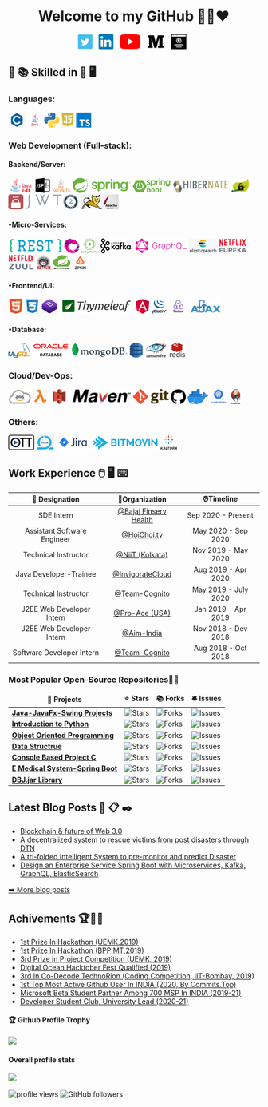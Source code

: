 ﻿
<h1 align="center"> Welcome to my GitHub 👨‍💻❤️</h1>
  
<!--
[![HitCount](http://hits.dwyl.com/Mr-PerFectt/Mr-PerFectt.svg)](http://hits.dwyl.com/Mr-PerFectt/Mr-PerFectt)
<b>- Platform:</b>
# Hi, I'm Santanu Kumar Paikaray 👋:man_technologist:
### Platform
<code><img src="https://raw.githubusercontent.com/Mr-PerFectt/Mr-PerFectt/master/img/platform/linux.png" height="30"></code>
<code><img src="https://raw.githubusercontent.com/Mr-PerFectt/Mr-PerFectt/master/img/platform/windows.jpg" height="30"></code>
<img src="https://gpvc.arturio.dev/Mr-PerFectt" alt="profile views"/> (https://visitor-badge.glitch.me/badge?page_id=Mr-PerFectt.Mr-PerFectt --->

<!--<img src="https://raw.githubusercontent.com/Mr-PerFectt/Mr-PerFectt/master/frame.jpg" > -->
<p align="center">
<a href="https://twitter.com/PaikaraySantanu"><img height="30" src="https://raw.githubusercontent.com/Mr-PerFectt/Mr-PerFectt/master/img/social/t.jpg"></a>&nbsp;&nbsp;
<a href="https://www.linkedin.com/in/santanu-kumar-paikaray-989a181a6/"><img height="30" src="https://raw.githubusercontent.com/Mr-PerFectt/Mr-PerFectt/master/img/social/l.png"></a>&nbsp;&nbsp;
<a href="http://bit.ly/println-traffic-github"><img height="30" src="https://raw.githubusercontent.com/Mr-PerFectt/Mr-PerFectt/master/img/social/Yt.png"></a>&nbsp;&nbsp;
<a href="https://medium.com/@iamsoumyadip"><img height="30" src="https://raw.githubusercontent.com/Mr-PerFectt/Mr-PerFectt/master/img/social/mm.png"></a>&nbsp;&nbsp;
<a href="https://Mr-PerFectt.github.io/Resume/"><img height="30" src="https://raw.githubusercontent.com/Mr-PerFectt/Mr-PerFectt/master/img/social/p.png"></a>&nbsp;&nbsp;
</p>
  


## :open_book: :books: Skilled in :closed_book: :desktop_computer:


### Languages:
<code><img src="https://raw.githubusercontent.com/Mr-PerFectt/Mr-PerFectt/master/img/pl/c.png" height="30"></code>
<code><img src="https://raw.githubusercontent.com/Mr-PerFectt/Mr-PerFectt/master/img/pl/java.png" height="30"></code>
<code><img src="https://raw.githubusercontent.com/Mr-PerFectt/Mr-PerFectt/master/img/pl/python.png" height="30"></code>
<code><img src="https://raw.githubusercontent.com/Mr-PerFectt/Mr-PerFectt/master/img/pl/js.png" height="30"></code>
<code><img src="https://raw.githubusercontent.com/Mr-PerFectt/Mr-PerFectt/master/img/pl/ts.png" height="30"></code>

### Web Development (Full-stack):

#### Backend/Server:
<code><img src="https://raw.githubusercontent.com/Mr-PerFectt/Mr-PerFectt/master/img/web/backend/j2ee.png" height="30"></code>
<code><img src="https://raw.githubusercontent.com/Mr-PerFectt/Mr-PerFectt/master/img/web/backend/jsp.png" height="30"></code>
<code><img src="https://raw.githubusercontent.com/Mr-PerFectt/Mr-PerFectt/master/img/web/backend/servlet.png" height="30"></code>
<code><img src="https://raw.githubusercontent.com/Mr-PerFectt/Mr-PerFectt/master/img/web/backend/spring-1.png" height="30"></code>
<code><img src="https://raw.githubusercontent.com/Mr-PerFectt/Mr-PerFectt/master/img/web/backend/spring-boot.png" height="30"></code>
<code><img src="https://raw.githubusercontent.com/Mr-PerFectt/Mr-PerFectt/master/img/web/backend/hibernate.jpeg" height="30"></code>
<code><img src="https://raw.githubusercontent.com/Mr-PerFectt/Mr-PerFectt/master/img/web/security/security.png" height="30"></code>
<code><img src="https://raw.githubusercontent.com/Mr-PerFectt/Mr-PerFectt/master/img/web/security/ldap.png" height="30"></code>
<code><img src="https://raw.githubusercontent.com/Mr-PerFectt/Mr-PerFectt/master/img/web/security/jwt.png" height="30"></code>
<code><img src="https://raw.githubusercontent.com/Mr-PerFectt/Mr-PerFectt/master/img/web/security/oauth.png" height="30"></code>
<code><img src="https://raw.githubusercontent.com/Mr-PerFectt/Mr-PerFectt/master/img/web/backend/tomcat.jpg" height="30"></code>

#### •Micro-Services:
<code><img src="https://raw.githubusercontent.com/Mr-PerFectt/Mr-PerFectt/master/img/web/ms/rest.png" height="30"></code>
<code><img src="https://raw.githubusercontent.com/Mr-PerFectt/Mr-PerFectt/master/img/web/ms/rx.png" height="30"></code>
<code><img src="https://raw.githubusercontent.com/Mr-PerFectt/Mr-PerFectt/master/img/web/ms/webflux.jpg" height="30"></code>
<code><img src="https://raw.githubusercontent.com/Mr-PerFectt/Mr-PerFectt/master/img/web/ms/kafka.png" height="30"></code>
<code><img src="https://raw.githubusercontent.com/Mr-PerFectt/Mr-PerFectt/master/img/web/ms/graphql.png" height="30"></code>
<code><img src="https://raw.githubusercontent.com/Mr-PerFectt/Mr-PerFectt/master/img/web/ms/elastic.png" height="30"></code>
<code><img src="https://raw.githubusercontent.com/Mr-PerFectt/Mr-PerFectt/master/img/web/ms/eureka.png" height="30"></code>
<code><img src="https://raw.githubusercontent.com/Mr-PerFectt/Mr-PerFectt/master/img/web/ms/zuul.png" height="30"></code>
<code><img src="https://raw.githubusercontent.com/Mr-PerFectt/Mr-PerFectt/master/img/web/ms/hystrix.jpg" height="30"></code>
<code><img src="https://raw.githubusercontent.com/Mr-PerFectt/Mr-PerFectt/master/img/web/ms/seluth.png" height="30"></code>
<code><img src="https://raw.githubusercontent.com/Mr-PerFectt/Mr-PerFectt/master/img/web/ms/zipkin.png" height="30"></code>

#### •Frontend/UI:
<code><img src="https://raw.githubusercontent.com/Mr-PerFectt/Mr-PerFectt/master/img/web/ui/html.png" height="30"></code>
<code><img src="https://raw.githubusercontent.com/Mr-PerFectt/Mr-PerFectt/master/img/web/ui/css.png" height="30"></code>
<code><img src="https://raw.githubusercontent.com/Mr-PerFectt/Mr-PerFectt/master/img/web/ui/bt.jpg" height="30"></code>
<code><img src="https://raw.githubusercontent.com/Mr-PerFectt/Mr-PerFectt/master/img/web/ui/thymeleaf.png" height="30"></code>
<code><img src="https://raw.githubusercontent.com/Mr-PerFectt/Mr-PerFectt/master/img/web/ui/angular.jpg" height="30"></code>
<code><img src="https://raw.githubusercontent.com/Mr-PerFectt/Mr-PerFectt/master/img/web/ui/jq.jpg" height="30"></code>
<code><img src="https://raw.githubusercontent.com/Mr-PerFectt/Mr-PerFectt/master/img/web/ui/redux.png" height="30"></code>
<code><img src="https://raw.githubusercontent.com/Mr-PerFectt/Mr-PerFectt/master/img/web/ui/ajax.png" height="30"></code>

#### •Database:
<code><img src="https://raw.githubusercontent.com/Mr-PerFectt/Mr-PerFectt/master/img/db/mysql1.png" height="30"></code>
<code><img src="https://raw.githubusercontent.com/Mr-PerFectt/Mr-PerFectt/master/img/db/oracle.png" height="30"></code>
<code><img src="https://raw.githubusercontent.com/Mr-PerFectt/Mr-PerFectt/master/img/db/mongo.png" height="30"></code>
<code><img src="https://raw.githubusercontent.com/Mr-PerFectt/Mr-PerFectt/master/img/db/dy.png" height="30"></code>
<code><img src="https://raw.githubusercontent.com/Mr-PerFectt/Mr-PerFectt/master/img/db/cas.png" height="30"></code>
<code><img src="https://raw.githubusercontent.com/Mr-PerFectt/Mr-PerFectt/master/img/db/redis.png" height="30"></code>

### Cloud/Dev-Ops:
<code><img src="https://raw.githubusercontent.com/Mr-PerFectt/Mr-PerFectt/master/img/cloud/aws.png" height="30"></code>
<code><img src="https://raw.githubusercontent.com/Mr-PerFectt/Mr-PerFectt/master/img/cloud/lambda.png" height="30"></code>
<code><img src="https://raw.githubusercontent.com/Mr-PerFectt/Mr-PerFectt/master/img/cloud/s3.png" height="30"></code>
<code><img src="https://raw.githubusercontent.com/Mr-PerFectt/Mr-PerFectt/master/img/cloud/maven.png" height="30"></code>
<code><img src="https://raw.githubusercontent.com/Mr-PerFectt/Mr-PerFectt/master/img/cloud/git.png" height="30"></code>
<code><img src="https://raw.githubusercontent.com/Mr-PerFectt/Mr-PerFectt/master/img/cloud/github.png" height="30"></code>
<code><img src="https://raw.githubusercontent.com/Mr-PerFectt/Mr-PerFectt/master/img/cloud/docker.png" height="30"></code>
<code><img src="https://raw.githubusercontent.com/Mr-PerFectt/Mr-PerFectt/master/img/cloud/ku.jpg" height="30"></code>
<code><img src="https://raw.githubusercontent.com/Mr-PerFectt/Mr-PerFectt/master/img/cloud/jenkins.jpg" height="30"></code>

### Others:
<code><img src="https://raw.githubusercontent.com/Mr-PerFectt/Mr-PerFectt/master/img/other/ott.png" height="30"></code>
<code><img src="https://raw.githubusercontent.com/Mr-PerFectt/Mr-PerFectt/master/img/other/agile.jpg" height="30"></code>
<code><img src="https://raw.githubusercontent.com/Mr-PerFectt/Mr-PerFectt/master/img/other/jira.png" height="30"></code>
<code><img src="https://raw.githubusercontent.com/Mr-PerFectt/Mr-PerFectt/master/img/other/bitmovin.png" height="30"></code>
<code><img src="https://raw.githubusercontent.com/Mr-PerFectt/Mr-PerFectt/master/img/other/kaltura.png" height="30"></code>


## Work Experience :computer_mouse: :desktop_computer: :keyboard:

| 💼 Designation |  🏢Organization | ⏰Timeline  |
| :-: | :-: | :-: |
| SDE Intern | [@Bajaj Finserv Health](https://www.bajajfinservhealth.in/) | Sep 2020 - Present |
| Assistant Software Engineer | [@HoiChoi.tv](https://www.hoichoi.tv/) | May 2020 - Sep 2020 |
| Technical Instructor | [@NiiT (Kolkata)](https://www.linkedin.com/posts/soumyadip-chowdhury_trainer-java-web-activity-6619275621568737280-dpDR) | Nov 2019 - May 2020 |
| Java Developer-Trainee | [@InvigorateCloud](https://invigoratecloud.com/) | Aug 2019 - Apr 2020 |
| Technical Instructor | [@Team-Cognito](https://www.linkedin.com/posts/soumyadip-chowdhury_trainer-summertraining-webapplicationdevelopment-activity-6552178927043997696-FhR3) | May 2019 - July 2020 |
| J2EE Web Developer Intern | [@Pro-Ace (USA)](https://lightningspeedmatchmaker.com/#our-team) | Jan 2019 - Apr 2019 |
| J2EE Web Developer Intern | [@Aim-India](http://www.aimindia.org.in) | Nov 2018 - Dev 2018 |
| Software Developer Intern | [@Team-Cognito]() | Aug 2018 - Oct 2018 |

<h3>Most Popular Open-Source Repositories🔺👑</h3>
<table>
  <thead align="center">
    <tr border: none;>
      <td><b>🎁 Projects</b></td>
      <td><b>⭐ Stars</b></td>
      <td><b>📚 Forks</b></td>
	 <td><b>🛎 Issues</b></td>
    </tr>
  </thead>
  <tbody>
  <tr>
	    <td><a href="https://github.com/Mr-PerFectt/Java-JavaFx-Swing-Projects-Desktop-Application-GUI-Software"><b>Java-JavaFx-Swing Projects</b></a></td>
      <td><img alt="Stars" src="https://img.shields.io/github/stars/Mr-PerFectt/Java-JavaFx-Swing-Projects-Desktop-Application-GUI-Software?style=flat-round&labelColor=343b41"/></td>
      <td><img alt="Forks" src="https://img.shields.io/github/forks/Mr-PerFectt/Java-JavaFx-Swing-Projects-Desktop-Application-GUI-Software?style=flat-round&labelColor=343b41"/></td>
      <td><img alt="Issues" src="https://img.shields.io/github/issues/Mr-PerFectt/Java-JavaFx-Swing-Projects-Desktop-Application-GUI-Software?style=flat-round&labelColor=343b41"/></td>
     </tr>
	 <tr>
	    <td><a href="https://github.com/Mr-PerFectt/Introduction-to-Python"><b>Introduction to Python</b></a></td>
      <td><img alt="Stars" src="https://img.shields.io/github/stars/Mr-PerFectt/Introduction-to-Python?style=flat-round&labelColor=343b41"/></td>
      <td><img alt="Forks" src="https://img.shields.io/github/forks/Mr-PerFectt/Introduction-to-Python?style=flat-round&labelColor=343b41"/></td>
 <td><img alt="Issues" src="https://img.shields.io/github/issues/Mr-PerFectt/Introduction-to-Python?style=flat-round&labelColor=343b41"/></td>    </tr>
	  	 <tr>
	    <td><a href="https://github.com/Mr-PerFectt/Object-Oriented-Programming-Using-Python"><b>Object Oriented Programming</b></a></td>
      <td><img alt="Stars" src="https://img.shields.io/github/stars/Mr-PerFectt/Object-Oriented-Programming-Using-Python?style=flat-round&labelColor=343b41"/></td>
      <td><img alt="Forks" src="https://img.shields.io/github/forks/Mr-PerFectt/Object-Oriented-Programming-Using-Python?style=flat-round&labelColor=343b41"/></td>
 <td><img alt="Issues" src="https://img.shields.io/github/issues/Mr-PerFectt/Object-Oriented-Programming-Using-Python?style=flat-round&labelColor=343b41"/></td>    </tr>
 <tr>
	  <tr>
	    <td><a href="https://github.com/Mr-PerFectt/Data-Structure-and-Algorithm-Using-Python"><b>Data Structrue</b></a></td>
      <td><img alt="Stars" src="https://img.shields.io/github/stars/Mr-PerFectt/Data-Structure-and-Algorithm-Using-Python?style=flat-round&labelColor=343b41"/></td>
      <td><img alt="Forks" src="https://img.shields.io/github/forks/Mr-PerFectt/Data-Structure-and-Algorithm-Using-Python?style=flat-round&labelColor=343b41"/></td>
 <td><img alt="Issues" src="https://img.shields.io/github/issues/Mr-PerFectt/Data-Structure-and-Algorithm-Using-Python?style=flat-round&labelColor=343b41"/></td>    </tr>
 	  <tr>
	    <td><a href="https://github.com/Mr-PerFectt/Console-Based-Projects-C"><b>Console Based Project C</b></a></td>
      <td><img alt="Stars" src="https://img.shields.io/github/stars/Mr-PerFectt/Console-Based-Projects-C?style=flat-round&labelColor=343b41"/></td>
      <td><img alt="Forks" src="https://img.shields.io/github/forks/Mr-PerFectt/Console-Based-Projects-C?style=flat-round&labelColor=343b41"/></td>
 <td><img alt="Issues" src="https://img.shields.io/github/issues/Mr-PerFectt/Console-Based-Projects-C?style=flat-round&labelColor=343b41"/></td>    </tr>
 		 <tr>
	    <td><a href="https://github.com/Mr-PerFectt/E-Medical-System-Web-Project-Using-Spring-Boot-Security-JPA-Rest-Thymeleaf-HQL"><b>E Medical System-Spring Boot</b></a></td>
      <td><img alt="Stars" src="https://img.shields.io/github/stars/Mr-PerFectt/E-Medical-System-Web-Project-Using-Spring-Boot-Security-JPA-Rest-Thymeleaf-HQL?style=flat-round&labelColor=343b41"/></td>
      <td><img alt="Forks" src="https://img.shields.io/github/forks/Mr-PerFectt/E-Medical-System-Web-Project-Using-Spring-Boot-Security-JPA-Rest-Thymeleaf-HQL?style=flat-round&labelColor=343b41"/></td>
 <td><img alt="Issues" src="https://img.shields.io/github/issues/Mr-PerFectt/E-Medical-System-Web-Project-Using-Spring-Boot-Security-JPA-Rest-Thymeleaf-HQL?style=flat-round&labelColor=343b41"/></td>    </tr>
	   <tr>
	    <td><a href="https://github.com/Mr-PerFectt/DBJ.jar"><b>DBJ.jar Library</b></a></td>
      <td><img alt="Stars" src="https://img.shields.io/github/stars/Mr-PerFectt/DBJ.jar?style=flat-round&labelColor=343b41"/></td>
      <td><img alt="Forks" src="https://img.shields.io/github/forks/Mr-PerFectt/DBJ.jar?style=flat-round&labelColor=343b41"/></td>
 <td><img alt="Issues" src="https://img.shields.io/github/issues/Mr-PerFectt/DBJ.jar?style=flat-round&labelColor=343b41"/></td>    </tr>

 
 
  </tbody>	 
</table>


## Latest Blog Posts :speech_balloon: :clipboard: :black_nib:
  <ul>
    <li><a href="https://medium.com/@iamsoumyadip/blockchain-future-of-web-3-0-3efe6f234f4a" />Blockchain & future of Web 3.0</a></li>
   <li><a href="https://medium.com/@iamsoumyadip/a-decentralized-system-to-rescue-victims-from-natural-and-man-made-post-disasters-through-dtn-8a3faee687b8" />A decentralized system to rescue victims from post disasters through DTN</a></li>
   <li><a href="https://medium.com/@iamsoumyadip/a-tri-folded-intelligent-system-to-pre-monitor-and-predict-a-tsunami-flood-and-earthquake-based-b92961094b32" />A tri-folded Intelligent System to pre-monitor and predict Disaster</a></li>
      <li><a href="https://medium.com/@iamsoumyadip/design-an-enterprise-service-rest-api-with-mvc-binding-using-java-spring-boot-jpa-hibernate-db56108e7830" />Design an Enterprise Service Spring Boot with Microservices, Kafka, GraphQL, ElasticSearch</a></li>
  </ul>
<p><a href="https://medium.com/@iamsoumyadip">➡️ More blog posts</a></p>

## Achivements 🏆🏅🎉
  <ul>
    <li><a href="https://twitter.com/s_oumyadip/status/1246899031327920130" />1st Prize In Hackathon (UEMK,2019)</a></li>
   <li><a href="https://www.linkedin.com/posts/soumyadip-chowdhury_hackathon-appmania-bppimt-activity-6548197270330929152-NkK4" />1st Prize In Hackathon (BPPIMT,2019)</a></li>
   <li><a href="https://twitter.com/s_oumyadip/status/1246899749287948288" />3rd Prize in Project Competition (UEMK, 2019)</a></li>
     <li><a href="https://www.linkedin.com/posts/soumyadip-chowdhury_haktoberfest2019-hacktoberfest2019-digitalocean-activity-6593966104467599360-unkY" />Digital Ocean Hacktober Fest Qualified (2019)</a></li>
       <li><a href="https://www.linkedin.com/posts/soumyadip-chowdhury_technorion-iitbombay-techfest-activity-6583805124882325504-6he2" />3rd In Co-Decode TechnoRion (Coding Competition, IIT-Bombay, 2019)</a></li>
   <li><a href="https://twitter.com/s_oumyadip/status/1288160643225280513" />1st Top Most Active Github User In INDIA (2020, By Commits.Top)
<li><a href="https://www.linkedin.com/posts/soumyadip-chowdhury_beta-msp-mspabrgold-activity-6659703773394546694-GKGQ" />Microsoft Beta Student Partner Among 700 MSP In INDIA (2019-21)</a></li>
  <li><a href="#" />Developer Student Club, University Lead (2020-21)</a></li>
  
  </ul>
  
<div>
  <h4>🏆 Github Profile Trophy</h4>
  <a href="https://github.com/ryo-ma/github-profile-trophy">
    <img src="https://github-profile-trophy.vercel.app/?username=Mr-PerFectt&column=7&hide=PullRequest"/>
  </a>
</div>


#### Overall profile stats
![](https://github-readme-stats.vercel.app/api?username=Mr-PerFectt&count_private=true&theme=merko&show_icons=true&hide=prs)

<img src="https://gpvc.arturio.dev/Mr-PerFectt" alt="profile views"/>  <img alt="GitHub followers" src="https://img.shields.io/github/followers/Mr-PerFectt?style=social"/> 

<!--- 
<p   align="center" >
<a href="https://www.buymeacoffee.com/soumyadip" target="_blank"><img src="https://www.buymeacoffee.com/assets/img/custom_images/orange_img.png" alt="Buy Me A Coffee" style="height: 41px !important;width: 174px !important;box-shadow: 0px 3px 2px 0px rgba(190, 190, 190, 0.5) !important;-webkit-box-shadow: 0px 3px 2px 0px rgba(190, 190, 190, 0.5) !important;" ></a></p>--->
